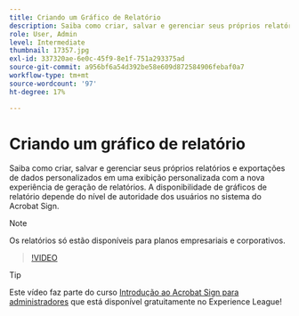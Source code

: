 ```yaml
---
title: Criando um Gráfico de Relatório
description: Saiba como criar, salvar e gerenciar seus próprios relatórios e exportações de dados personalizados
role: User, Admin
level: Intermediate
thumbnail: 17357.jpg
exl-id: 337320ae-6e0c-45f9-8e1f-751a293375ad
source-git-commit: a956bf6a54d392be58e609d872584906febaf0a7
workflow-type: tm+mt
source-wordcount: '97'
ht-degree: 17%

---
```


# Criando um gráfico de relatório

Saiba como criar, salvar e gerenciar seus próprios relatórios e exportações de dados personalizados em uma exibição personalizada com a nova experiência de geração de relatórios. A disponibilidade de gráficos de relatório depende do nível de autoridade dos usuários no sistema do Acrobat Sign.

>[!NOTE]
>
>Os relatórios só estão disponíveis para planos empresariais e corporativos.

>[!VIDEO](https://video.tv.adobe.com/v/33812?hidetitle=true)

>[!TIP]
>
>Este vídeo faz parte do curso [Introdução ao Acrobat Sign para administradores](https://experienceleague.adobe.com/?recommended=Sign-A-1-2020.2) que está disponível gratuitamente no Experience League!
